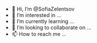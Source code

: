 - 👋 Hi, I’m @SofiaZelentsov
- 👀 I’m interested in ...
- 🌱 I’m currently learning ...
- 💞️ I’m looking to collaborate on ...
- 📫 How to reach me ...

<!---
SofiaZelentsov/SofiaZelentsov is a ✨ special ✨ repository because its `README.md` (this file) appears on your GitHub profile.
You can click the Preview link to take a look at your changes.
--->
